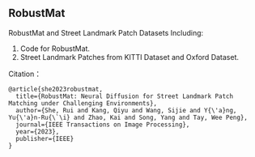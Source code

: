 ## RobustMat
RobustMat and Street Landmark Patch Datasets 
Including:  
1. Code for RobustMat. 
2. Street Landmark Patches from KITTI Dataset and Oxford Dataset.

Citation：

```
@article{she2023robustmat,
  title={RobustMat: Neural Diffusion for Street Landmark Patch Matching under Challenging Environments},
  author={She, Rui and Kang, Qiyu and Wang, Sijie and Y{\'a}ng, Yu{\'a}n-Ru{\`\i} and Zhao, Kai and Song, Yang and Tay, Wee Peng},
  journal={IEEE Transactions on Image Processing},
  year={2023},
  publisher={IEEE}
}
```
